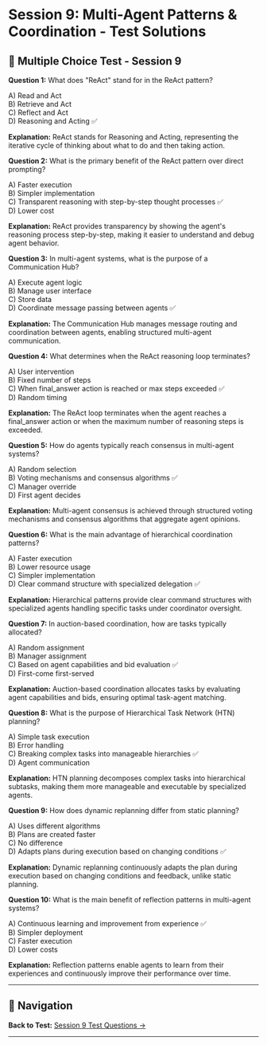 # Session 9: Multi-Agent Patterns & Coordination - Test Solutions

## 📝 Multiple Choice Test - Session 9

**Question 1:** What does "ReAct" stand for in the ReAct pattern?  

A) Read and Act  
B) Retrieve and Act  
C) Reflect and Act  
D) Reasoning and Acting ✅  

**Explanation:** ReAct stands for Reasoning and Acting, representing the iterative cycle of thinking about what to do and then taking action.

**Question 2:** What is the primary benefit of the ReAct pattern over direct prompting?  

A) Faster execution  
B) Simpler implementation  
C) Transparent reasoning with step-by-step thought processes ✅  
D) Lower cost  

**Explanation:** ReAct provides transparency by showing the agent's reasoning process step-by-step, making it easier to understand and debug agent behavior.

**Question 3:** In multi-agent systems, what is the purpose of a Communication Hub?  

A) Execute agent logic  
B) Manage user interface  
C) Store data  
D) Coordinate message passing between agents ✅  

**Explanation:** The Communication Hub manages message routing and coordination between agents, enabling structured multi-agent communication.

**Question 4:** What determines when the ReAct reasoning loop terminates?  

A) User intervention  
B) Fixed number of steps  
C) When final_answer action is reached or max steps exceeded ✅  
D) Random timing  

**Explanation:** The ReAct loop terminates when the agent reaches a final_answer action or when the maximum number of reasoning steps is exceeded.

**Question 5:** How do agents typically reach consensus in multi-agent systems?  

A) Random selection  
B) Voting mechanisms and consensus algorithms ✅  
C) Manager override  
D) First agent decides  

**Explanation:** Multi-agent consensus is achieved through structured voting mechanisms and consensus algorithms that aggregate agent opinions.

**Question 6:** What is the main advantage of hierarchical coordination patterns?  

A) Faster execution  
B) Lower resource usage  
C) Simpler implementation  
D) Clear command structure with specialized delegation ✅  

**Explanation:** Hierarchical patterns provide clear command structures with specialized agents handling specific tasks under coordinator oversight.

**Question 7:** In auction-based coordination, how are tasks typically allocated?  

A) Random assignment  
B) Manager assignment  
C) Based on agent capabilities and bid evaluation ✅  
D) First-come first-served  

**Explanation:** Auction-based coordination allocates tasks by evaluating agent capabilities and bids, ensuring optimal task-agent matching.

**Question 8:** What is the purpose of Hierarchical Task Network (HTN) planning?  

A) Simple task execution  
B) Error handling  
C) Breaking complex tasks into manageable hierarchies ✅  
D) Agent communication  

**Explanation:** HTN planning decomposes complex tasks into hierarchical subtasks, making them more manageable and executable by specialized agents.

**Question 9:** How does dynamic replanning differ from static planning?  

A) Uses different algorithms  
B) Plans are created faster  
C) No difference  
D) Adapts plans during execution based on changing conditions ✅  

**Explanation:** Dynamic replanning continuously adapts the plan during execution based on changing conditions and feedback, unlike static planning.

**Question 10:** What is the main benefit of reflection patterns in multi-agent systems?  

A) Continuous learning and improvement from experience ✅  
B) Simpler deployment  
C) Faster execution  
D) Lower costs  

**Explanation:** Reflection patterns enable agents to learn from their experiences and continuously improve their performance over time.

---

## 🧭 Navigation

**Back to Test:** [Session 9 Test Questions →](Session9_ModuleA_Advanced_Consensus_Algorithms.md#multiple-choice-test-session-9)

---
